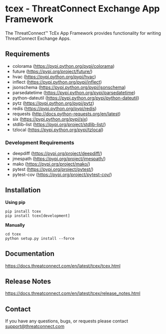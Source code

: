# tcex - ThreatConnect Exchange App Framework

The ThreatConnect&trade; TcEx App Framework provides functionality for writing ThreatConnect Exchange Apps.

## Requirements

 * colorama (https://pypi.python.org/pypi/colorama)
 * future (https://pypi.org/project/future/)
 * hvac (https://pypi.python.org/pypi/hvac)
 * inflect (https://pypi.python.org/pypi/inflect)
 * jsonschema (https://pypi.python.org/pypi/jsonschema)
 * parsedatetime (https://pypi.python.org/pypi/parsedatetime)
 * python-dateutil (https://pypi.python.org/pypi/python-dateutil)
 * pytz (https://pypi.python.org/pypi/pytz)
 * redis (https://pypi.python.org/pypi/redis)
 * requests (http://docs.python-requests.org/en/latest)
 * six (https://pypi.python.org/pypi/six)
 * stdlib-list (https://pypi.org/project/stdlib-list/)
 * tzlocal (https://pypi.python.org/pypi/tzlocal)

### Development Requirements

 * deepdiff (https://pypi.org/project/deepdiff/)
 * jmespath (https://pypi.org/project/jmespath/)
 * mako (https://pypi.org/project/mako/)
 * pytest (https://pypi.org/project/pytest/)
 * pytest-cov (https://pypi.org/project/pytest-cov/)

## Installation

**Using pip**

```
pip install tcex
pip install tcex[development]
```

**Manually**

```
cd tcex
python setup.py install --force
```

## Documentation

https://docs.threatconnect.com/en/latest/tcex/tcex.html

## Release Notes

https://docs.threatconnect.com/en/latest/tcex/release_notes.html

## Contact

If you have any questions, bugs, or requests please contact support@threatconnect.com
